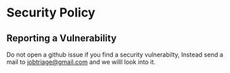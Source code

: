 # Security Policy


## Reporting a Vulnerability

Do not open a github issue if you find a security vulnerabilty, Instead send a mail to jobtriage@gmail.com and we willl look into it.
